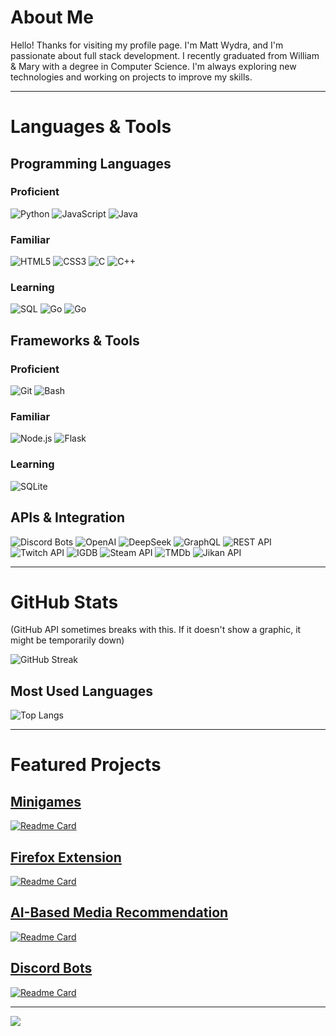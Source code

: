 # About Me
Hello! Thanks for visiting my profile page. I'm Matt Wydra, and I'm passionate about full stack development. I recently graduated from William & Mary with a degree in Computer Science. I'm always exploring new technologies and working on projects to improve my skills.

---

# Languages & Tools

## Programming Languages
### Proficient
![Python](https://img.shields.io/badge/Python-3776AB?style=for-the-badge&logo=python&logoColor=white)
![JavaScript](https://img.shields.io/badge/JavaScript-F7DF1E?style=for-the-badge&logo=javascript&logoColor=black)
![Java](https://img.shields.io/badge/Java-ED8B00?style=for-the-badge&logo=java&logoColor=white)

### Familiar
![HTML5](https://img.shields.io/badge/HTML5-E34F26?style=for-the-badge&logo=html5&logoColor=white)
![CSS3](https://img.shields.io/badge/CSS3-1572B6?style=for-the-badge&logo=css3&logoColor=white)
![C](https://img.shields.io/badge/C-00599C?style=for-the-badge&logo=c&logoColor=white)
![C++](https://img.shields.io/badge/C%2B%2B-00599C?style=for-the-badge&logo=c%2B%2B&logoColor=white)

### Learning
![SQL](https://img.shields.io/badge/SQL-4479A1?style=for-the-badge&logo=sqlite&logoColor=white)
![Go](https://img.shields.io/badge/Go-00ADD8?style=for-the-badge&logo=go&logoColor=white)
![Go](https://img.shields.io/badge/YAML-000000?style=for-the-badge&logo=yaml&logoColor=white)


## Frameworks & Tools
### Proficient
![Git](https://img.shields.io/badge/Git-F05032?style=for-the-badge&logo=git&logoColor=white)
![Bash](https://img.shields.io/badge/Bash-4EAA25?style=for-the-badge&logo=gnubash&logoColor=white)

### Familiar
![Node.js](https://img.shields.io/badge/Node.js-339933?style=for-the-badge&logo=nodedotjs&logoColor=white)
![Flask](https://img.shields.io/badge/Flask-000000?style=for-the-badge&logo=flask&logoColor=white)

### Learning
![SQLite](https://img.shields.io/badge/SQLite-003B57?style=for-the-badge&logo=sqlite&logoColor=white)

## APIs & Integration
![Discord Bots](https://img.shields.io/badge/Discord-5865F2?style=for-the-badge&logo=discord&logoColor=white)
![OpenAI](https://img.shields.io/badge/OpenAI-412991?style=for-the-badge&logo=openai&logoColor=white)
![DeepSeek](https://img.shields.io/badge/DeepSeek-412991?style=for-the-badge&logo=deepseek&logoColor=white)
![GraphQL](https://img.shields.io/badge/GraphQL-E10098?style=for-the-badge&logo=graphql&logoColor=white)
![REST API](https://img.shields.io/badge/REST-02569B?style=for-the-badge&logo=rest&logoColor=white)
![Twitch API](https://img.shields.io/badge/Twitch%20API-9146FF?style=for-the-badge&logo=twitch&logoColor=white)
![IGDB](https://img.shields.io/badge/IGDB-1B1B1B?style=for-the-badge&logo=IGDB&logoColor=white)
![Steam API](https://img.shields.io/badge/Steam%20API-000000?style=for-the-badge&logo=steam&logoColor=white)
![TMDb](https://img.shields.io/badge/TMDb-032541?style=for-the-badge&logo=themoviedatabase&logoColor=white)
![Jikan API](https://img.shields.io/badge/Jikan%20API-1B1B1B?style=for-the-badge&logo=jikan&logoColor=white)

---

# GitHub Stats
(GitHub API sometimes breaks with this. If it doesn't show a graphic, it might be temporarily down)

![GitHub Streak](https://github-readme-streak-stats.herokuapp.com/?user=mattwydra&theme=radical)
<!--![GitHub Stats](https://github-readme-stats.vercel.app/api?username=mattwydra&show_icons=true&count_private=true&theme=radical)-->

## Most Used Languages
![Top Langs](https://github-readme-stats.vercel.app/api/top-langs/?username=mattwydra&layout=compact&theme=radical)

---

# Featured Projects

## [Minigames](https://mattwydra.github.io/projects/)
[![Readme Card](https://github-readme-stats.vercel.app/api/pin/?username=mattwydra&repo=projects&theme=tokyonight&description_lines_count)](https://github.com/mattwydra/projects)

## [Firefox Extension](https://mattwydra.github.io/newtab-background/)
[![Readme Card](https://github-readme-stats.vercel.app/api/pin/?username=mattwydra&repo=newtab-background&theme=tokyonight&description_lines_count)](https://github.com/mattwydra/newtab-background)

## [AI-Based Media Recommendation](https://mattwydra.github.io/LLM-integration/)
[![Readme Card](https://github-readme-stats.vercel.app/api/pin/?username=mattwydra&repo=LLM-integration&theme=tokyonight&description_lines_count)](https://github.com/mattwydra/LLM-integration)

## [Discord Bots](https://github.com/mattwydra/discord_bots/blob/main/README.md)
[![Readme Card](https://github-readme-stats.vercel.app/api/pin/?username=mattwydra&repo=discord_bots&theme=tokyonight&description_lines_count)](https://github.com/mattwydra/discord_bots)

---

![](https://komarev.com/ghpvc/?username=mattwydra&color=blue)

